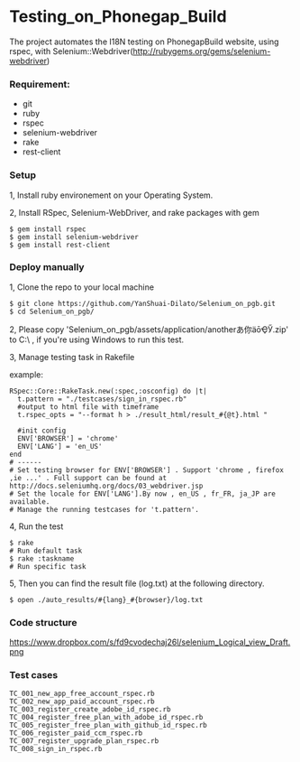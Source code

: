 Testing_on_Phonegap_Build
===============
The project automates the I18N testing on PhonegapBuild website, using rspec, with Selenium::Webdriver(http://rubygems.org/gems/selenium-webdriver) 

### Requirement:

- git
- ruby
- rspec
- selenium-webdriver
- rake
- rest-client

### Setup

1, Install ruby environement on your Operating System. 

2, Install RSpec, Selenium-WebDriver, and rake packages with gem

    $ gem install rspec
	$ gem install selenium-webdriver
	$ gem install rest-client

### Deploy manually 

1, Clone the repo to your local machine
	
	$ git clone https://github.com/YanShuai-Dilato/Selenium_on_pgb.git
	$ cd Selenium_on_pgb/

2, Please copy 'Selenium_on_pgb/assets/application/anotherあ你äōҾӲ.zip' to C:\ , if you're using Windows to run this test. 


3, Manage testing task in Rakefile

   example:
	
    RSpec::Core::RakeTask.new(:spec,:osconfig) do |t|
      t.pattern = "./testcases/sign_in_rspec.rb"  
      #output to html file with timeframe
      t.rspec_opts = "--format h > ./result_html/result_#{@t}.html "
      
	  #init config
      ENV['BROWSER'] = 'chrome'
      ENV['LANG'] = 'en_US'
    end
    # ------
    # Set testing browser for ENV['BROWSER'] . Support 'chrome , firefox ,ie ...' . Full support can be found at http://docs.seleniumhq.org/docs/03_webdriver.jsp
    # Set the locale for ENV['LANG'].By now , en_US , fr_FR, ja_JP are available.
    # Manage the running testcases for 't.pattern'.
    
4, Run the test 
	
	$ rake
	# Run default task
	$ rake :taskname
	# Run specific task
	

	
5, Then you can find the result file (log.txt) at the following directory. 
	
	$ open ./auto_results/#{lang}_#{browser}/log.txt
	
	

### Code structure
https://www.dropbox.com/s/fd9cvodechaj26l/selenium_Logical_view_Draft.png


### Test cases 

    TC_001_new_app_free_account_rspec.rb
    TC_002_new_app_paid_account_rspec.rb
    TC_003_register_create_adobe_id_rspec.rb
    TC_004_register_free_plan_with_adobe_id_rspec.rb
    TC_005_register_free_plan_with_github_id_rspec.rb
    TC_006_register_paid_ccm_rspec.rb
    TC_007_register_upgrade_plan_rspec.rb
    TC_008_sign_in_rspec.rb


